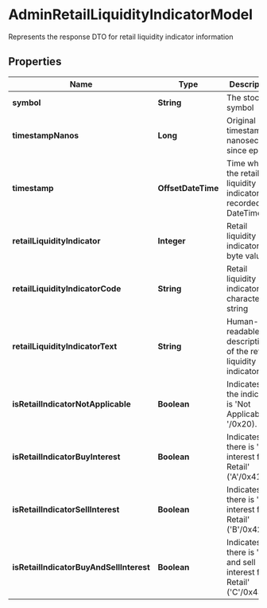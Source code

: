 

# AdminRetailLiquidityIndicatorModel

Represents the response DTO for retail liquidity indicator information

## Properties

| Name | Type | Description | Notes |
|------------ | ------------- | ------------- | -------------|
|**symbol** | **String** | The stock symbol |  [optional] |
|**timestampNanos** | **Long** | Original timestamp in nanoseconds since epoch |  [optional] |
|**timestamp** | **OffsetDateTime** | Time when the retail liquidity indicator was recorded as DateTime |  [optional] |
|**retailLiquidityIndicator** | **Integer** | Retail liquidity indicator as byte value |  [optional] |
|**retailLiquidityIndicatorCode** | **String** | Retail liquidity indicator as character string |  [optional] |
|**retailLiquidityIndicatorText** | **String** | Human-readable description of the retail liquidity indicator |  [optional] |
|**isRetailIndicatorNotApplicable** | **Boolean** | Indicates if the indicator is &#39;Not Applicable&#39; (&#39; &#39;/0x20). |  [optional] |
|**isRetailIndicatorBuyInterest** | **Boolean** | Indicates if there is &#39;Buy interest for Retail&#39; (&#39;A&#39;/0x41). |  [optional] |
|**isRetailIndicatorSellInterest** | **Boolean** | Indicates if there is &#39;Sell interest for Retail&#39; (&#39;B&#39;/0x42). |  [optional] |
|**isRetailIndicatorBuyAndSellInterest** | **Boolean** | Indicates if there is &#39;Buy and sell interest for Retail&#39; (&#39;C&#39;/0x43). |  [optional] |



